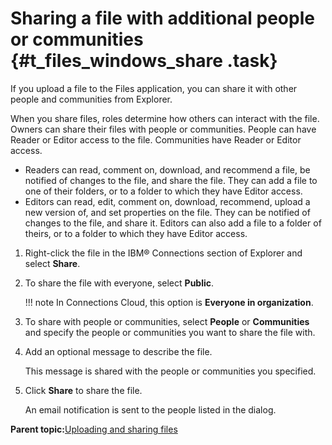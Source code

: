 # Sharing a file with additional people or communities {#t_files_windows_share .task}

If you upload a file to the Files application, you can share it with other people and communities from Explorer.

When you share files, roles determine how others can interact with the file. Owners can share their files with people or communities. People can have Reader or Editor access to the file. Communities have Reader or Editor access.

-   Readers can read, comment on, download, and recommend a file, be notified of changes to the file, and share the file. They can add a file to one of their folders, or to a folder to which they have Editor access.
-   Editors can read, edit, comment on, download, recommend, upload a new version of, and set properties on the file. They can be notified of changes to the file, and share it. Editors can also add a file to a folder of theirs, or to a folder to which they have Editor access.

1.  Right-click the file in the IBM® Connections section of Explorer and select **Share**.

2.  To share the file with everyone, select **Public**.

    !!! note
    In Connections Cloud, this option is **Everyone in organization**.

3.  To share with people or communities, select **People** or **Communities** and specify the people or communities you want to share the file with.

4.  Add an optional message to describe the file.

    This message is shared with the people or communities you specified.

5.  Click **Share** to share the file.

    An email notification is sent to the people listed in the dialog.


**Parent topic:**[Uploading and sharing files](../../connectors/enduser/c_files_windows_upload_over.md)

